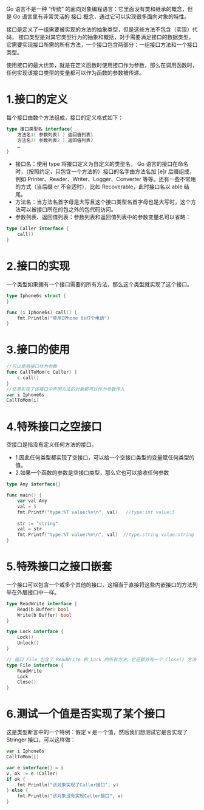 Go 语言不是一种 “传统” 的面向对象编程语言：它里面没有类和继承的概念，但是 Go 语言里有非常灵活的 接口 概念，通过它可以实现很多面向对象的特性。

接口是定义了一组需要被实现的方法的抽象类型，但是这些方法不包含（实现）代码， 接口类型是对其它类型行为的抽象和概括，对于需要满足接口的数据类型，它需要实现接口所需的所有方法，一个接口包含两部分：一组接口方法和一个接口类型。

使用接口的最大优势，就是在定义函数时使用接口作为参数，那么在调用函数时，任何实现该接口类型的变量都可以作为函数的参数被传递。


# 1.接口的定义
每个接口由数个方法组成，接口的定义格式如下：
```go  
type 接口类型名 interface{
    方法名1( 参数列表1 ) 返回值列表1
    方法名2( 参数列表2 ) 返回值列表2
    …
}
```
- 接口名：使用 type 将接口定义为自定义的类型名， Go 语言的接口在命名时，（按照约定，只包含一个方法的）接口的名字由方法名加 [e]r 后缀组成，例如 Printer、Reader、Writer、Logger、Converter 等等。还有一些不常用的方式（当后缀 er 不合适时），比如 Recoverable，此时接口名以 able 结尾。
- 方法名：当方法名首字母是大写且这个接口类型名首字母也是大写时，这个方法可以被接口所在的包之外的包代码访问。
- 参数列表、返回值列表：参数列表和返回值列表中的参数变量名可以省略：

```go  
type Caller interface {
	call()
}
```

# 2.接口的实现
一个类型如果拥有一个接口需要的所有方法，那么这个类型就实现了这个接口。

```go  
type Iphone6s struct {
}

func (i Iphone6s) call() {
	fmt.Println("使用IPhone 6s打个电话")
}
```

# 3.接口的使用
```go  
//可以使用接口作为参数
func CallToMom(c Caller) {
	c.call()
}
//任意实现了该接口中声明方法的对象都可以作为参数传入
var i Iphone6s
CallToMom(i)
```

# 4.特殊接口之空接口
空接口是指没有定义任何方法的接口。
- 1.因此任何类型都实现了空接口，可以给一个空接口类型的变量赋任何类型的值。
- 2.如果一个函数的参数是空接口类型，那么它也可以接收任何参数

```go  
type Any interface{}

func main() {
    var val Any
    val = 5
    fmt.Printf("type:%T value:%v\n", val)   //type:int value:5
    
    str := "string"
    val = str
    fmt.Printf("type:%T value:%v\n", val)  //type:string value:string
}
```

# 5.特殊接口之接口嵌套
一个接口可以包含一个或多个其他的接口，这相当于直接将这些内嵌接口的方法列举在外层接口中一样。
```go  
type ReadWrite interface {
    Read(b Buffer) bool
    Write(b Buffer) bool
}

type Lock interface {
    Lock()
    Unlock()
}

// 接口 File 包含了 ReadWrite 和 Lock 的所有方法，它还额外有一个 Close() 方法
type File interface {
    ReadWrite
    Lock
    Close()
}
```

# 6.测试一个值是否实现了某个接口
这是类型断言中的一个特例：假定 v 是一个值，然后我们想测试它是否实现了 Stringer 接口，可以这样做：

```go  
var i Iphone6s
CallToMom(i)

var e interface{} = i
v, ok := e.(Caller)
if ok {
    fmt.Println("该对象实现了Caller接口", v) 
} else {
    fmt.Println("该对象没有实现Caller接口", v)
}
```

